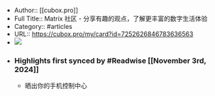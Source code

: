 - Author:: [[cubox.pro]]
- Full Title:: Matrix 社区 - 分享有趣的观点，了解更丰富的数字生活体验
- Category:: #articles
- URL:: https://cubox.pro/my/card?id=7252626846783636563
- ![](https://readwise-assets.s3.amazonaws.com/static/images/article4.6bc1851654a0.png)
- ### Highlights first synced by #Readwise [[November 3rd, 2024]]
    - 晒出你的手机控制中心
